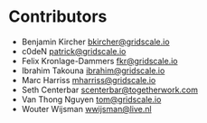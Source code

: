 # Contributors

* Benjamin Kircher <bkircher@gridscale.io>
* c0deN <patrick@gridscale.io>
* Felix Kronlage-Dammers <fkr@gridscale.io>
* Ibrahim Takouna <ibrahim@gridscale.io>
* Marc Harriss <mharriss@gridscale.io>
* Seth Centerbar <scenterbar@togetherwork.com>
* Van Thong Nguyen <tom@gridscale.io>
* Wouter Wijsman <wwijsman@live.nl>
